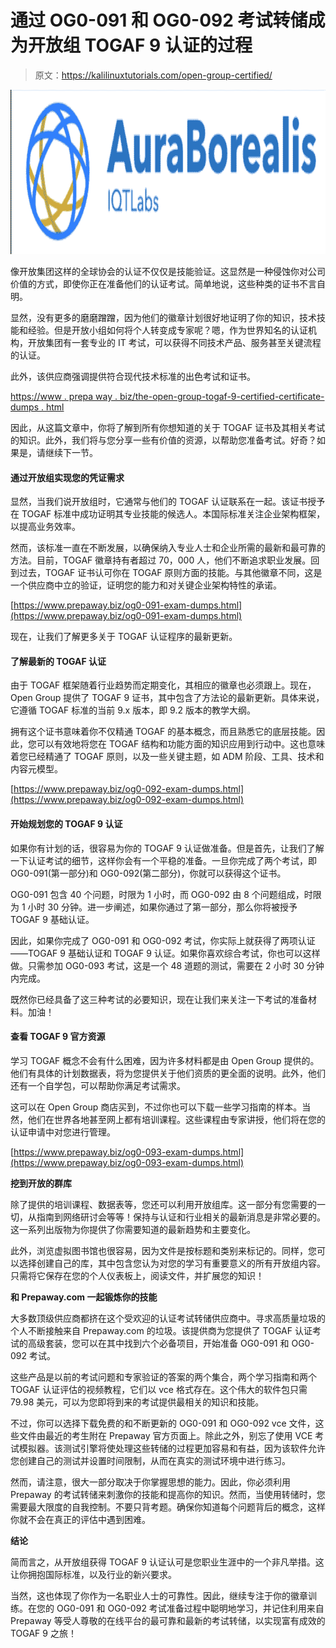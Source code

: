 # 通过 OG0-091 和 OG0-092 考试转储成为开放组 TOGAF 9 认证的过程

> 原文：<https://kalilinuxtutorials.com/open-group-certified/>

[![Open Group](img/afa7ddb32ed3e09a61524f52ec6f183a.png "Open Group")](https://1.bp.blogspot.com/-irdkUwGnVok/YSjjiPxGbUI/AAAAAAAAKlo/jnmYuxb1e3g96uy2XfPAOnOkbGqboaQrQCLcBGAsYHQ/s728/image.psd.png)

像开放集团这样的全球协会的认证不仅仅是技能验证。这显然是一种侵蚀你对公司价值的方式，即使你正在准备他们的认证考试。简单地说，这些种类的证书不言自明。

显然，没有更多的磨磨蹭蹭，因为他们的徽章计划很好地证明了你的知识，技术技能和经验。但是开放小组如何将个人转变成专家呢？嗯，作为世界知名的认证机构，开放集团有一套专业的 IT 考试，可以获得不同技术产品、服务甚至关键流程的认证。

此外，该供应商强调提供符合现代技术标准的出色考试和证书。

[https://www . prepa way . biz/the-open-group-togaf-9-certified-certificate-dumps . html](https://www.prepaway.biz/the-open-group-togaf-9-certified-certification-dumps.html)

因此，从这篇文章中，你将了解到所有你想知道的关于 TOGAF 证书及其相关考试的知识。此外，我们将与您分享一些有价值的资源，以帮助您准备考试。好奇？如果是，请继续下一节。

#### **通过开放组**实现您的凭证需求

显然，当我们说开放组时，它通常与他们的 TOGAF 认证联系在一起。该证书授予在 TOGAF 标准中成功证明其专业技能的候选人。本国际标准关注企业架构框架，以提高业务效率。

然而，该标准一直在不断发展，以确保纳入专业人士和企业所需的最新和最可靠的方法。目前，TOGAF 徽章持有者超过 70，000 人，他们不断追求职业发展。回到过去，TOGAF 证书认可你在 TOGAF 原则方面的技能。与其他徽章不同，这是一个供应商中立的验证，证明您的能力和对关键企业架构特性的承诺。

[https://www.prepaway.biz/og0-091-exam-dumps.html](https://www.prepaway.biz/og0-091-exam-dumps.html)

现在，让我们了解更多关于 TOGAF 认证程序的最新更新。

#### **了解最新的 TOGAF 认证**

由于 TOGAF 框架随着行业趋势而定期变化，其相应的徽章也必须跟上。现在，Open Group 提供了 TOGAF 9 证书，其中包含了方法论的最新更新。具体来说，它遵循 TOGAF 标准的当前 9.x 版本，即 9.2 版本的教学大纲。

拥有这个证书意味着你不仅精通 TOGAF 的基本概念，而且熟悉它的底层技能。因此，您可以有效地将您在 TOGAF 结构和功能方面的知识应用到行动中。这也意味着您已经精通了 TOGAF 原则，以及一些关键主题，如 ADM 阶段、工具、技术和内容元模型。

[https://www.prepaway.biz/og0-092-exam-dumps.html](https://www.prepaway.biz/og0-092-exam-dumps.html)

#### **开始规划您的 TOGAF 9 认证**

如果你有计划的话，很容易为你的 TOGAF 9 认证做准备。但是首先，让我们了解一下认证考试的细节，这样你会有一个平稳的准备。一旦你完成了两个考试，即 OG0-091(第一部分)和 OG0-092(第二部分)，你就可以获得这个证书。

OG0-091 包含 40 个问题，时限为 1 小时，而 OG0-092 由 8 个问题组成，时限为 1 小时 30 分钟。进一步阐述，如果你通过了第一部分，那么你将被授予 TOGAF 9 基础认证。

因此，如果你完成了 OG0-091 和 OG0-092 考试，你实际上就获得了两项认证——TOGAF 9 基础认证和 TOGAF 9 认证。如果你喜欢综合考试，你也可以这样做。只需参加 OG0-093 考试，这是一个 48 道题的测试，需要在 2 小时 30 分钟内完成。

既然你已经具备了这三种考试的必要知识，现在让我们来关注一下考试的准备材料。加油！

#### **查看 TOGAF 9 官方资源**

学习 TOGAF 概念不会有什么困难，因为许多材料都是由 Open Group 提供的。他们有具体的计划数据表，将为您提供关于他们资质的更全面的说明。此外，他们还有一个自学包，可以帮助你满足考试需求。

这可以在 Open Group 商店买到，不过你也可以下载一些学习指南的样本。当然，他们在世界各地甚至网上都有培训课程。这些课程由专家讲授，他们将在您的认证申请中对您进行管理。

[https://www.prepaway.biz/og0-093-exam-dumps.html](https://www.prepaway.biz/og0-093-exam-dumps.html)

**挖到开放的群库**

除了提供的培训课程、数据表等，您还可以利用开放组库。这一部分有您需要的一切，从指南到网络研讨会等等！保持与认证和行业相关的最新消息是非常必要的。这一系列出版物为你提供了你需要知道的最新趋势和主要变化。

此外，浏览虚拟图书馆也很容易，因为文件是按标题和类别来标记的。同样，您可以选择创建自己的库，其中包含您认为对您的学习有重要意义的所有开放组内容。只需将它保存在您的个人仪表板上，阅读文件，并扩展您的知识！

**和 Prepaway.com 一起锻炼你的技能**

大多数顶级供应商都挤在这个受欢迎的认证考试转储供应商中。寻求高质量垃圾的个人不断接触来自 Prepaway.com 的垃圾。该提供商为您提供了 TOGAF 认证考试的高级套装，您可以在其中找到六个必备项目，开始准备 OG0-091 和 OG0-092 考试。

这些产品是以前的考试问题和专家验证的答案的两个集合，两个学习指南和两个 TOGAF 认证评估的视频教程，它们以 vce 格式存在。这个伟大的软件包只需 79.98 美元，可以为您即将到来的考试提供最相关的知识和技能。

不过，你可以选择下载免费的和不断更新的 OG0-091 和 OG0-092 vce 文件，这些文件由最近的考生附在 Prepaway 官方页面上。除此之外，别忘了使用 VCE 考试模拟器。该测试引擎将使处理这些转储的过程更加容易和有益，因为该软件允许您创建自己的测试并设置时间限制，从而在真实的测试环境中进行练习。

然而，请注意，很大一部分取决于你掌握思想的能力。因此，你必须利用 Prepaway 的考试转储来刺激你的技能和提高你的知识。然而，当使用转储时，您需要最大限度的自我控制。不要只背考题。确保你知道每个问题背后的概念，这样你就不会在真正的评估中遇到困难。

**结论**

简而言之，从开放组获得 TOGAF 9 认证认可是您职业生涯中的一个非凡举措。这让你拥抱国际标准，以及行业的新兴要求。

当然，这也体现了你作为一名职业人士的可靠性。因此，继续专注于你的徽章训练。在您的 OG0-091 和 OG0-092 考试准备过程中聪明地学习，并记住利用来自 Prepaway 等受人尊敬的在线平台的最可靠和最新的考试转储，以实现富有成效的 TOGAF 9 之旅！
